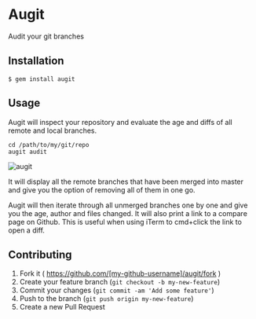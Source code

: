# Augit

Audit your git branches

## Installation

```shell
$ gem install augit
```

## Usage

Augit will inspect your repository and evaluate the age and diffs of all remote and local branches.

    cd /path/to/my/git/repo
    augit audit

![augit](http://i.imgur.com/73TrMeN.png)

It will display all the remote branches that have been merged into master and give you the option of removing all of them in one go.

Augit will then iterate through all unmerged branches one by one and give you the age, author and files changed. It will also print a link to a compare page on Github. This is useful when using iTerm to cmd+click the link to open a diff.

## Contributing

1. Fork it ( https://github.com/[my-github-username]/augit/fork )
2. Create your feature branch (`git checkout -b my-new-feature`)
3. Commit your changes (`git commit -am 'Add some feature'`)
4. Push to the branch (`git push origin my-new-feature`)
5. Create a new Pull Request
